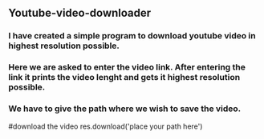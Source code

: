 ## Youtube-video-downloader

### I have created a simple program to download youtube video in highest resolution possible.
### Here we are asked to enter the video link. After entering the link it prints the video lenght and gets it highest resolution possible.
### We have to give the path where we wish to save the video. 
#download the video
 res.download('place your path here')

